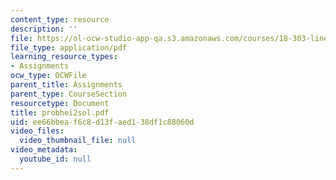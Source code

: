 ```yaml
---
content_type: resource
description: ''
file: https://ol-ocw-studio-app-qa.s3.amazonaws.com/courses/18-303-linear-partial-differential-equations-fall-2006/ee66bbeaf6c8d13faed138df1c88060d_probhei2sol.pdf
file_type: application/pdf
learning_resource_types:
- Assignments
ocw_type: OCWFile
parent_title: Assignments
parent_type: CourseSection
resourcetype: Document
title: probhei2sol.pdf
uid: ee66bbea-f6c8-d13f-aed1-38df1c88060d
video_files:
  video_thumbnail_file: null
video_metadata:
  youtube_id: null
---
```

